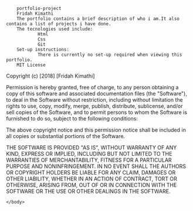 
    

        portfolio-project
        Fridah Kimathi
        The portfolio contains a brief description of who i am.It also contains a list of projects i have done.
        The tecnologies used include:
                Html
                Css
                Git
        Set-up instructions:
                There is currently no set-up required when viewing this portfolio.
        MIT License

Copyright (c) [2018] [Fridah Kimathi]

Permission is hereby granted, free of charge, to any person obtaining a copy
of this software and associated documentation files (the "Software"), to deal
in the Software without restriction, including without limitation the rights
to use, copy, modify, merge, publish, distribute, sublicense, and/or sell
copies of the Software, and to permit persons to whom the Software is
furnished to do so, subject to the following conditions:

The above copyright notice and this permission notice shall be included in all
copies or substantial portions of the Software.

THE SOFTWARE IS PROVIDED "AS IS", WITHOUT WARRANTY OF ANY KIND, EXPRESS OR
IMPLIED, INCLUDING BUT NOT LIMITED TO THE WARRANTIES OF MERCHANTABILITY,
FITNESS FOR A PARTICULAR PURPOSE AND NONINFRINGEMENT. IN NO EVENT SHALL THE
AUTHORS OR COPYRIGHT HOLDERS BE LIABLE FOR ANY CLAIM, DAMAGES OR OTHER
LIABILITY, WHETHER IN AN ACTION OF CONTRACT, TORT OR OTHERWISE, ARISING FROM,
OUT OF OR IN CONNECTION WITH THE SOFTWARE OR THE USE OR OTHER DEALINGS IN THE
SOFTWARE.</p>





    </body>















</html>